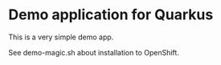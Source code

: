 # Demo application for Quarkus

This is a very simple demo app.

See demo-magic.sh about installation to OpenShift.

